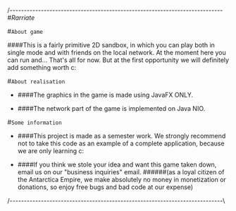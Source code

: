 /*---------------------------------------------------------------------------*\
#_Rarriate_

#`About game`

####This is a fairly primitive 2D sandbox, in which you can play both in single mode and with friends on the local network. At the moment here you can run and... That's all for now. But at the first opportunity we will definitely add something worth c:

#`About realisation`

* ####The graphics in the game is made using JavaFX ONLY.

* ####The network part of the game is implemented on Java NIO.

#`Some information`

* ####This project is made as a semester work. We strongly recommend not to take this code as an example of a complete application, because we are only learning c:

* ####If you think we stole your idea and want this game taken down, email us on our "business inquiries" email.
######(as a loyal citizen of the Antarctica Empire, we make absolutely no money in monetization or donations, so enjoy free bugs and bad code at our expense)

/*---------------------------------------------------------------------------*\



